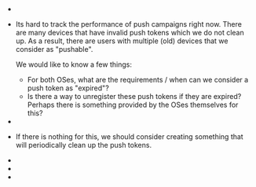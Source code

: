 -
- Its hard to track the performance of push campaigns right now. There are many devices that have invalid push tokens which we do not clean up. As a result, there are users with multiple (old) devices that we consider as "pushable". 
  
  We would like to know a few things:
	- For both OSes, what are the requirements / when can we consider a push token as "expired"?
	- Is there a way to unregister these push tokens if they are expired? Perhaps there is something provided by the OSes themselves for this?
-
- If there is nothing for this, we should consider creating something that will periodically clean up the push tokens.
-
-
-